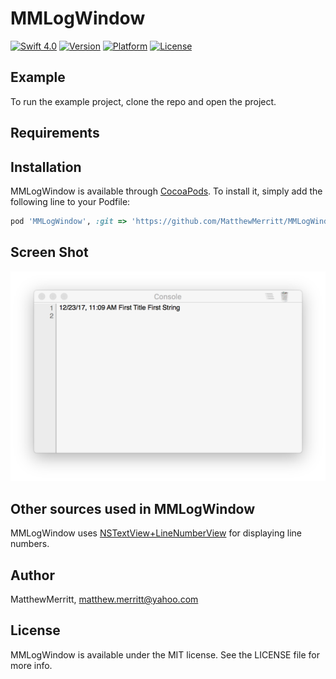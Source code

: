 # MMLogWindow

[![Swift 4.0](https://img.shields.io/badge/Swift-4.0-orange.svg?style=flat)](https://swift.org)
[![Version](https://img.shields.io/cocoapods/v/MMLogWindow.svg?style=flat)](http://cocoapods.org/pods/MMLogWindow)
[![Platform](https://img.shields.io/cocoapods/p/MMLogWindow.svg?style=flat)](http://cocoapods.org/pods/MMLogWindow)
[![License](https://img.shields.io/github/license/MatthewMerritt/MMLogWindow.svg)](https://github.com/MatthewMerritt/MMLogWindow/blob/master/LICENSE)



## Example

To run the example project, clone the repo and open the project.

## Requirements

## Installation

MMLogWindow is available through [CocoaPods](http://cocoapods.org). To install
it, simply add the following line to your Podfile:

```ruby
pod 'MMLogWindow', :git => 'https://github.com/MatthewMerritt/MMLogWindow.git'
```

## Screen Shot

![ScreenShot](https://github.com/MatthewMerritt/MMLogWindow/blob/master/MMLogWindow/Assets/ScreenShot.png)

## Other sources used in MMLogWindow

MMLogWindow uses [NSTextView+LineNumberView](https://github.com/yichizhang/NSTextView-LineNumberView) for displaying line
numbers. 

## Author

MatthewMerritt, matthew.merritt@yahoo.com

## License

MMLogWindow is available under the MIT license. See the LICENSE file for more info.
